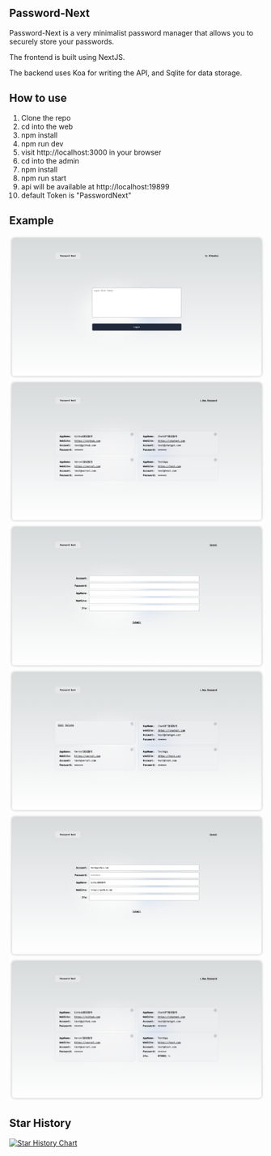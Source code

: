 ## Password-Next

Password-Next is a very minimalist password manager that allows you to securely store your passwords.

The frontend is built using NextJS.

The backend uses Koa for writing the API, and Sqlite for data storage.  

## How to use

1. Clone the repo
2. cd into the web
3. npm install
4. npm run dev
5. visit http://localhost:3000 in your browser
6. cd into the admin
7. npm install
8. npm run start
9. api will be available at http://localhost:19899
10. default Token is "PasswordNext"

## Example

![Image](https://raw.githubusercontent.com/HChaoHui/Password-Next/main/example/login.png)
![Image](https://raw.githubusercontent.com/HChaoHui/Password-Next/main/example/list.png)
![Image](https://raw.githubusercontent.com/HChaoHui/Password-Next/main/example/add.png)
![Image](https://raw.githubusercontent.com/HChaoHui/Password-Next/main/example/handle.png)
![Image](https://raw.githubusercontent.com/HChaoHui/Password-Next/main/example/edit.png)
![Image](https://raw.githubusercontent.com/HChaoHui/Password-Next/main/example/2fa.png)

## Star History

[![Star History Chart](https://api.star-history.com/svg?repos=HChaoHui/Password-Next&type=Date)](https://star-history.com/#HChaoHui/Password-Next&Date)